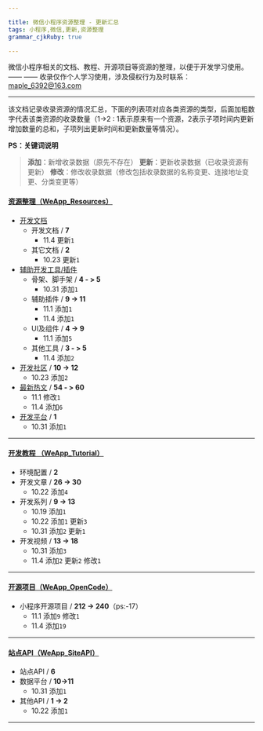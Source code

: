 ```yaml
---

title: 微信小程序资源整理 - 更新汇总
tags: 小程序,微信,更新,资源整理
grammar_cjkRuby: true

---
```


微信小程序相关的文档、教程、开源项目等资源的整理，以便于开发学习使用。 —— —— 收录仅作个人学习使用，涉及侵权行为及时联系： maple_6392@163.com


----------

该文档记录收录资源的情况汇总，下面的列表项对应各类资源的类型，后面加粗数字代表该类资源的收录数量（1->2 : 1表示原来有一个资源，2表示子项时间内更新增加数量的总和，子项列出更新时间和更新数量等情况）。

**PS：关键词说明**
> **添加**：新增收录数据（原先不存在）
> **更新**：更新收录数据（已收录资源有更新）
> **修改**：修改收录数据（修改包括收录数据的名称变更、连接地址变更、分类变更等）



#### [资源整理（WeApp_Resources）][1]
- [开发文档][2]
  - 开发文档 / **7**
    - 11.4 更新`1`
  - 其它文档 / **2**
    - 10.23 更新`1`
- [辅助开发工具/插件][3]
  - 骨架、脚手架 / **4 - > 5**
    - 10.31 添加`1`
  - 辅助插件 / **9 -> 11**
    - 11.1 添加`1`
    - 11.4 添加`1`
  - UI及组件 / **4 -> 9**
    - 11.1 添加`5`
  - 其他工具 / **3 - > 5**
    - 11.4 添加`2`
- [开发社区][4] / **10 -> 12**
  - 10.23 添加`2`
- [最新热文][5] / **54 - > 60**
  - 11.1 修改`1`
  - 11.4 添加`6`
 - [开发平台][6] / **1**
   - 10.31 添加`1`
   

----------


#### [开发教程 （WeApp_Tutorial）][7]
- 环境配置 / **2**
- 开发文章 / **26 -> 30**
  - 10.22 添加`4`
- 开发系列 / **9 -> 13**
  - 10.19 添加`1`
  - 10.22 添加`1` 更新`3`
  - 10.31 添加`2` 更新`1`
- 开发视频 / **13 -> 18**
  - 10.31 添加`3`
  - 11.4 添加`2` 更新`2` 修改`1`


----------


#### [开源项目（WeApp_OpenCode）][8]
- 小程序开源项目 / **212 -> 240**（ps:-17）
  - 11.1 添加`9` 修改`1`
  - 11.4 添加`19`


----------


#### [站点API（WeApp_SiteAPI）][9]
- 站点API / **6**
- 数据平台 / **10->11**
  - 10.31 添加`1`
- 其他API / **1 -> 2**
  - 10.22 添加`1`


----------


  [1]: WeApp_Resources.md
  [2]: WeApp_Resources.md#%E5%BC%80%E5%8F%91%E6%96%87%E6%A1%A3
  [3]: WeApp_Resources.md#%E8%BE%85%E5%8A%A9%E5%BC%80%E5%8F%91%E5%B7%A5%E5%85%B7/%E6%8F%92%E4%BB%B6
  [4]: WeApp_Resources.md#%E5%BC%80%E5%8F%91%E7%A4%BE%E5%8C%BA
  [5]: WeApp_Resources.md#%E6%9C%80%E6%96%B0%E7%83%AD%E6%96%87
  [6]: WeApp_Resources.md#%E5%BC%80%E5%8F%91%E5%B9%B3%E5%8F%B0
  [7]: WeApp_Tutorial.md
  [8]: WeApp_OpenCode.md
  [9]: WeApp_SiteAPI.md